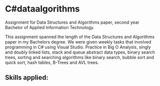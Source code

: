 # C#dataalgorithms
Assignment for Data Structures and Algorithms paper, second year Bachelor of Applied Information Technology.

This assignment spanned the length of the Data Structures and Algorithms paper in my Bachelors degree. We were given weekly tasks that involved programming in C# using Visual Studio. Practice in Big O Analysis, singly and doubly linked lists, stack and queue abstract data types, binary search trees, sorting and searching algorithms like binary search, bubble sort and quick sort, hash tables, B-Trees and AVL trees.

Skills applied:
- 
